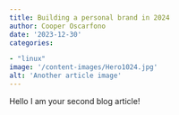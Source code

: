 ```yaml
---
title: Building a personal brand in 2024
author: Cooper Oscarfono
date: '2023-12-30'
categories:

- "linux"
image: '/content-images/Hero1024.jpg'
alt: 'Another article image'
---
```


Hello I am your second blog article!
